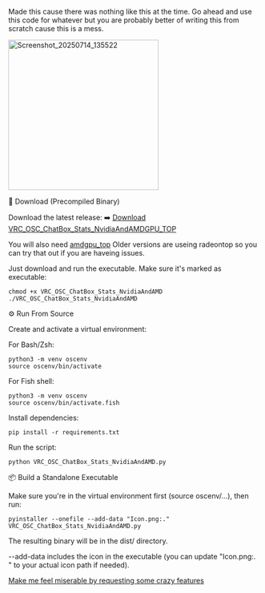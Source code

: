 Made this cause there was nothing like this at the time.
Go ahead and use this code for whatever but you are probably better of writing this from scratch cause this is a mess.

<img width="300" alt="Screenshot_20250714_135522" src="https://github.com/user-attachments/assets/eddd887c-38bb-412f-85f6-2befdd2dd47b" />


🔽 Download (Precompiled Binary)

Download the latest release:
➡️ [Download VRC_OSC_ChatBox_Stats_NvidiaAndAMDGPU_TOP](https://github.com/pixel2808/Linux-VRC-OSC-Chatbox-Stats-Thing/releases/download/Whoisyourself/VRC_OSC_ChatBox_Stats_NvidiaAndAMDButItsUsingamdgpu_top)

You will also need [amdgpu_top](https://github.com/Umio-Yasuno/amdgpu_top)
Older versions are useing radeontop so you can try that out if you are haveing issues.

Just download and run the executable. Make sure it's marked as executable:

    chmod +x VRC_OSC_ChatBox_Stats_NvidiaAndAMD
    ./VRC_OSC_ChatBox_Stats_NvidiaAndAMD

⚙️ Run From Source

Create and activate a virtual environment:

For Bash/Zsh:

    python3 -m venv oscenv
    source oscenv/bin/activate

For Fish shell:

    python3 -m venv oscenv
    source oscenv/bin/activate.fish

Install dependencies:

    pip install -r requirements.txt

Run the script:

    python VRC_OSC_ChatBox_Stats_NvidiaAndAMD.py

📦 Build a Standalone Executable

Make sure you're in the virtual environment first (source oscenv/...), then run:

    pyinstaller --onefile --add-data "Icon.png:." VRC_OSC_ChatBox_Stats_NvidiaAndAMD.py

The resulting binary will be in the dist/ directory.

--add-data includes the icon in the executable (you can update "Icon.png:. " to your actual icon path if needed).

[Make me feel miserable by requesting some crazy features]([https://github.com/Umio-Yasuno/amdgpu_top](https://github.com/pixel2808/Linux-VRC-OSC-Chatbox-Stats-Thing/issues/new))

